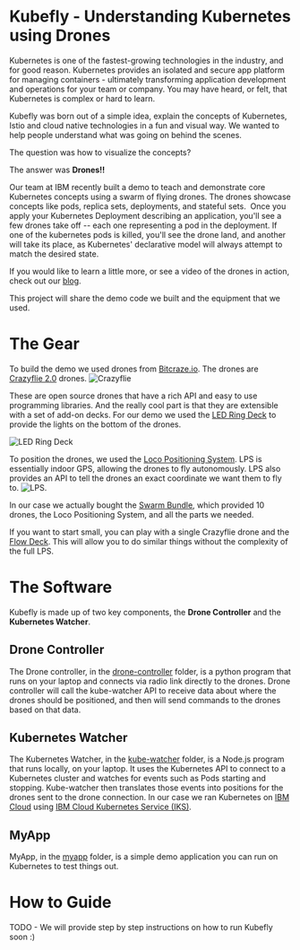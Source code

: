 
# **Kubefly** - Understanding Kubernetes using Drones

Kubernetes is one of the fastest-growing technologies in the industry, and for good reason. Kubernetes provides an isolated and secure app platform for managing containers - ultimately transforming application development and operations for your team or company. You may have heard, or felt, that Kubernetes is complex or hard to learn. 

Kubefly was born out of a simple idea, explain the concepts of Kubernetes, Istio and cloud native technologies in a fun and visual way. We wanted to help people understand what was going on behind the scenes. 

The question was how to visualize the concepts?  

The answer was **Drones!!**

Our team at IBM recently built a demo to teach and demonstrate core Kubernetes concepts using a swarm of flying drones. The drones showcase concepts like pods, replica sets, deployments, and stateful sets.  Once you apply your Kubernetes Deployment describing an application, you'll see a few drones take off -- each one representing a pod in the deployment. If one of the kubernetes pods is killed, you'll see the drone land, and another will take its place, as Kubernetes' declarative model will always attempt to match the desired state.

If you would like to learn a little more, or see a video of the drones in action, check out our [blog](https://developer.ibm.com/blogs/flying-kubernetes-using-drones-to-explain-key-kubernetes-concepts/).

This project will share the demo code we built and the equipment that we used.

# The Gear
To build the demo we used drones from  [Bitcraze.io](https://www.bitcraze.io). The drones are [Crazyflie 2.0](https://www.bitcraze.io/crazyflie-2/) drones. ![Crazyflie](https://www.bitcraze.io/images/Crazyflie2.0/Crazyflie2.0-585px.JPG) 

These are open source drones that have a rich API and easy to use programming libraries. And the really cool part is that they are extensible with a set of add-on decks. For our demo we used the [LED Ring Deck](https://www.bitcraze.io/led-ring-deck/) to provide the lights on the bottom of the drones.

![LED Ring Deck](https://www.bitcraze.io/images/led-ring/ledring-side.jpg)

To position the drones, we used the [Loco Positioning System](https://www.bitcraze.io/loco-pos-system/). LPS is essentially indoor GPS, allowing the drones to fly autonomously. LPS also provides an API to tell the drones an exact coordinate we want them to fly to.  ![LPS](https://www.bitcraze.io/images/loco-pos-deck/locoPositioning_deck_585px_side.JPG).

In our case we actually bought the [Swarm Bundle](https://store.bitcraze.io/collections/bundles/products/the-swarm-bundle), which provided 10 drones, the Loco Positioning System, and all the parts we needed. 

If you want to start small, you can play with a single Crazyflie drone and the [Flow Deck](https://www.bitcraze.io/flow-deck-v2/). This will allow you to do similar things without the complexity of the full LPS. 

# The Software
Kubefly is made up of two key components, the **Drone Controller** and the **Kubernetes Watcher**.

## Drone Controller
The Drone controller, in the [drone-controller](/drone-controller) folder, is a python program that runs on your laptop and connects via radio link directly to the drones. Drone controller will call the kube-watcher API to receive data about where the drones should be positioned, and then will send commands to the drones based on that data. 

## Kubernetes Watcher
The Kubernetes Watcher, in the [kube-watcher](/kube-watcher) folder, is a Node.js program that runs locally, on your laptop. It uses the Kubernetes API to connect to a Kubernetes cluster and watches for events such as Pods starting and stopping. Kube-watcher then translates those events into positions for the drones sent to the drone connection. In our case we ran Kubernetes on [IBM Cloud](https://cloud.ibm.com) using [IBM Cloud Kubernetes Service (IKS)](http://ibm.com/iks).

## MyApp
MyApp, in the [myapp](/myapp) folder, is a simple demo application you can run on Kubernetes to test things out.

# How to Guide
TODO - We will provide step by step instructions on how to run Kubefly soon :) 
